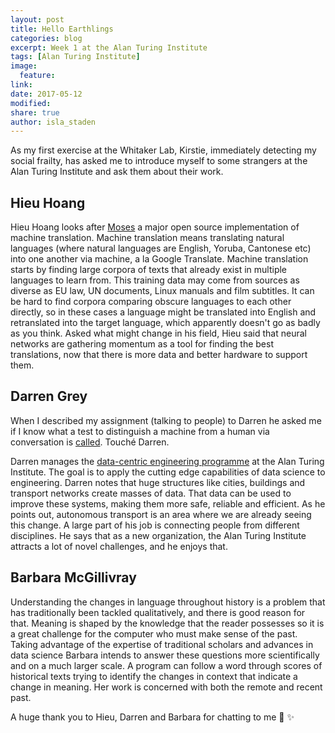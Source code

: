 ```yaml
---
layout: post
title: Hello Earthlings
categories: blog
excerpt: Week 1 at the Alan Turing Institute
tags: [Alan Turing Institute]
image:
  feature:
link:
date: 2017-05-12
modified:
share: true
author: isla_staden
---
```


As my first exercise at the Whitaker Lab, Kirstie, immediately detecting my social frailty, has asked me to introduce myself to some strangers at the Alan Turing Institute and ask them about their work. 

## Hieu Hoang

Hieu Hoang looks after [Moses](http://www.statmt.org/moses/) a major open source implementation of machine translation. Machine translation means translating natural languages (where natural languages are English, Yoruba, Cantonese etc) into one another via machine, a la Google Translate.
Machine translation starts by finding large corpora of texts that already exist in multiple languages to learn from. This training data may come from sources as diverse as EU law, UN documents, Linux manuals and film subtitles. It can be hard to find corpora comparing obscure languages to each other directly, so in these cases a language might be translated into English and retranslated into the target language, which apparently doesn't go as badly as you think. Asked what might change in his field, Hieu said that neural networks are gathering momentum as a tool for finding the best translations, now that there is more data and better hardware to support them.

## Darren Grey

When I described my assignment (talking to people) to Darren he asked me if I know what a test to distinguish a machine from a human via conversation is [called](https://en.wikipedia.org/wiki/Turing_test). Touché Darren. 

Darren manages the [data-centric engineering programme](http://www.turing.ac.uk/research_projects/programme-data-centric-engineering/) at the Alan Turing Institute. The goal is to apply the cutting edge capabilities of data science to engineering. Darren notes that huge structures like cities, buildings and transport networks create masses of data. That data can be used to improve these systems, making them more safe, reliable and efficient. As he points out, autonomous transport is an area where we are already seeing this change. A large part of his job is connecting people from different disciplines. He says that as a new organization, the Alan Turing Institute attracts a lot of novel challenges, and he enjoys that.

## Barbara McGillivray

Understanding the changes in language throughout history is a problem that has traditionally been tackled qualitatively, and there is good reason for that. Meaning is shaped by the knowledge that the reader possesses so it is a great challenge for the computer who must make sense of the past. Taking advantage of the expertise of traditional scholars and advances in data science Barbara intends to answer these questions more scientifically and on a much larger scale. A program can follow a word through scores of historical texts trying to identify the changes in context that indicate a change in meaning. Her work is concerned with both the remote and recent past.



A huge thank you to Hieu, Darren and Barbara for chatting to me :tada: :sparkles:




